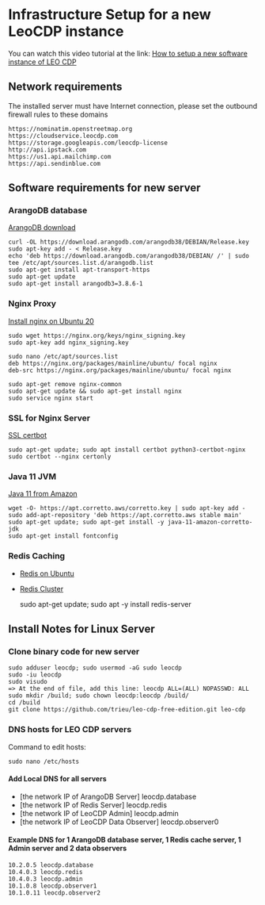 # Infrastructure Setup for a new LeoCDP instance

You can watch this video tutorial at the link: [How to setup a new software instance of LEO CDP](https://knowledge.leocdp.net/p/how-to-setup-new-software-instance-of.html)

## Network requirements

The installed server must have Internet connection, please set the outbound firewall rules to these domains

    https://nominatim.openstreetmap.org
    https://cloudservice.leocdp.com
    https://storage.googleapis.com/leocdp-license
    http://api.ipstack.com
    https://us1.api.mailchimp.com
    https://api.sendinblue.com

## Software requirements for new server

### ArangoDB database

[ArangoDB download](https://www.arangodb.com/download-major/ubuntu)

	curl -OL https://download.arangodb.com/arangodb38/DEBIAN/Release.key
	sudo apt-key add - < Release.key
	echo 'deb https://download.arangodb.com/arangodb38/DEBIAN/ /' | sudo tee /etc/apt/sources.list.d/arangodb.list
	sudo apt-get install apt-transport-https
	sudo apt-get update
	sudo apt-get install arangodb3=3.8.6-1

### Nginx Proxy

[Install nginx on Ubuntu 20](https://www.tecmint.com/install-nginx-on-ubuntu-20-04)

	sudo wget https://nginx.org/keys/nginx_signing.key
	sudo apt-key add nginx_signing.key
	
	sudo nano /etc/apt/sources.list
	deb https://nginx.org/packages/mainline/ubuntu/ focal nginx
	deb-src https://nginx.org/packages/mainline/ubuntu/ focal nginx
	
	sudo apt-get remove nginx-common
	sudo apt-get update && sudo apt-get install nginx
	sudo service nginx start


### SSL for Nginx Server

[SSL certbot](https://www.digitalocean.com/community/tutorials/how-to-secure-nginx-with-let-s-encrypt-on-ubuntu-20-04)

	sudo apt-get update; sudo apt install certbot python3-certbot-nginx
	sudo certbot --nginx certonly


### Java 11 JVM

[Java 11 from Amazon](https://docs.aws.amazon.com/corretto/latest/corretto-11-ug/generic-linux-install.html)

    wget -O- https://apt.corretto.aws/corretto.key | sudo apt-key add - 
 	sudo add-apt-repository 'deb https://apt.corretto.aws stable main'
    sudo apt-get update; sudo apt-get install -y java-11-amazon-corretto-jdk
    sudo apt-get install fontconfig

### Redis Caching

* [Redis on Ubuntu](https://vitux.com/install-redis-on-ubuntu/)
* [Redis Cluster](https://success.outsystems.com/Support/Enterprise_Customers/Installation/Configuring_OutSystems_with_Redis_in-memory_session_storage/Set_up_a_Redis_Cluster_for_Production_environments)

    sudo apt-get update; sudo apt -y install redis-server

## Install Notes for Linux Server

### Clone binary code for new server

	sudo adduser leocdp; sudo usermod -aG sudo leocdp
	sudo -iu leocdp
	sudo visudo 
	=> At the end of file, add this line: leocdp ALL=(ALL) NOPASSWD: ALL
	sudo mkdir /build; sudo chown leocdp:leocdp /build/
	cd /build
	git clone https://github.com/trieu/leo-cdp-free-edition.git leo-cdp

### DNS hosts for LEO CDP servers 

Command to edit hosts: 
	
	sudo nano /etc/hosts

#### Add Local DNS for all servers

- [the network IP of ArangoDB Server] leocdp.database
- [the network IP of Redis Server] leocdp.redis
- [the network IP of LeoCDP Admin] leocdp.admin
- [the network IP of LeoCDP Data Observer] leocdp.observer0

#### Example DNS for 1 ArangoDB database server, 1 Redis cache server, 1 Admin server and 2 data observers

	10.2.0.5 leocdp.database
	10.4.0.3 leocdp.redis
	10.4.0.3 leocdp.admin
	10.1.0.8 leocdp.observer1
	10.1.0.11 leocdp.observer2